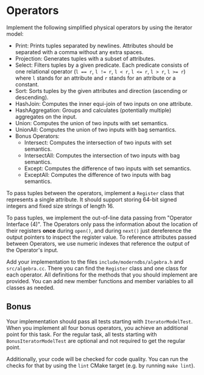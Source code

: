 # Operators

Implement the following simplified physical operators by using the iterator model:

* Print: Prints tuples separated by newlines. Attributes should be separated
  with a comma without any extra spaces.
* Projection: Generates tuples with a subset of attributes.
* Select: Filters tuples by a given predicate. Each predicate consists of one
  relational operator (`l == r`, `l != r`, `l < r`, `l <= r`, `l > r`, `l >= r`)
  where `l` stands for an attribute and `r` stands for an attribute or a
  constant.
* Sort: Sorts tuples by the given attributes and direction (ascending or
  descending).
* HashJoin: Computes the inner equi-join of two inputs on one attribute.
* HashAggregation: Groups and calculates (potentially multiple) aggregates on
  the input.
* Union: Computes the union of two inputs with set semantics.
* UnionAll: Computes the union of two inputs with bag semantics.
* Bonus Operators:
  * Intersect: Computes the intersection of two inputs with set semantics.
  * IntersectAll: Computes the intersection of two inputs with bag semantics.
  * Except: Computes the difference of two inputs with set semantics.
  * ExceptAll: Computes the difference of two inputs with bag semantics.

To pass tuples between the operators, implement a `Register` class that
represents a single attribute. It should support storing 64-bit signed integers
and fixed size strings of length 16.

To pass tuples, we implement the out-of-line data passing from "Operator Interface (4)".
The Operators only pass the information about the location of their registers
**once** during `open()`, and during `next()` just dereference the output pointers
to inspect the register value.
To reference attributes passed between Operators, we use numeric indexes that 
reference the output of the Operator's input.

Add your implementation to the files `include/moderndbs/algebra.h` and
`src/algebra.cc`. There you can find the `Register` class and one class for
each operator. All definitions for the methods that you should implement are
provided. You can add new member functions and member variables to all classes
as needed.

## Bonus
Your implementation should pass all tests starting with `IteratorModelTest`.
When you implement all four bonus operators, you achieve an additional point
for this task.
For the regular task, all tests starting with `BonusIteratorModelTest` are 
optional and not required to get the regular point.

Additionally, your code will be checked for code quality. You can run the
checks for that by using the `lint` CMake target (e.g. by running `make lint`).
